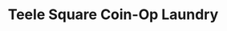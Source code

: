 ---
title: "Teele Square Coin-Op Laundry"
url: /somerville/teele-square-coin-op-laundry/
shop: Wäscherei
---